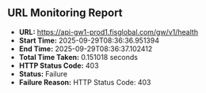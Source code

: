 ## URL Monitoring Report

- **URL:** https://api-gw1-prod1.fisglobal.com/gw/v1/health
- **Start Time:** 2025-09-29T08:36:36.951394
- **End Time:** 2025-09-29T08:36:37.102412
- **Total Time Taken:** 0.151018 seconds
- **HTTP Status Code:** 403
- **Status:** Failure
- **Failure Reason:** HTTP Status Code: 403
